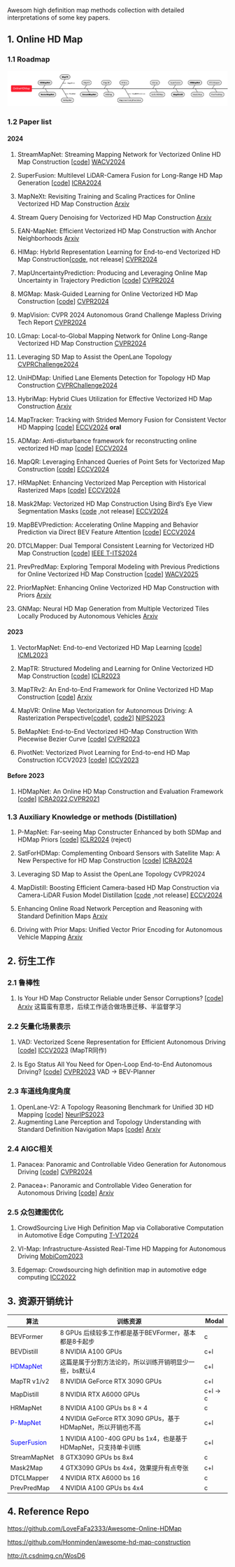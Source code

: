 Awesom high definition map methods collection with detailed interpretations of some key papers.

## 1. Online HD Map

### 1.1 Roadmap

![image-20240911151131406](HDMap_Survey.assets/image-20240911151131406.png)

### 1.2 Paper list

#### 2024

1. StreamMapNet: Streaming Mapping Network for Vectorized Online HD Map Construction [[code](https://github.com/yuantianyuan01/StreamMapNet)] [WACV2024](https://openaccess.thecvf.com/content/WACV2024/papers/Yuan_StreamMapNet_Streaming_Mapping_Network_for_Vectorized_Online_HD_Map_Construction_WACV_2024_paper.pdf)

2. SuperFusion: Multilevel LiDAR-Camera Fusion for Long-Range HD Map Generation [[code](https://github.com/haomo-ai/SuperFusion)] [ICRA2024](https://arxiv.org/pdf/2211.15656)
3. MapNeXt: Revisiting Training and Scaling Practices for Online Vectorized HD Map Construction [Arxiv](https://arxiv.org/abs/2401.07323)
4. Stream Query Denoising for Vectorized HD Map Construction [Arxiv](https://arxiv.org/abs/2401.09112)
5. EAN-MapNet: Efficient Vectorized HD Map Construction with Anchor Neighborhoods [Arxiv](https://arxiv.org/pdf/2402.18278)
6. HIMap: HybrId Representation Learning for End-to-end Vectorized HD Map Construction[[code](https://github.com/BritaryZhou/HIMap), not release] [CVPR2024](https://arxiv.org/abs/2403.08639)
7. MapUncertaintyPrediction: Producing and Leveraging Online Map Uncertainty in Trajectory Prediction [[code](https://github.com/alfredgu001324/MapUncertaintyPrediction)] [CVPR2024](https://arxiv.org/pdf/2403.16439)
8. MGMap: Mask-Guided Learning for Online Vectorized HD Map Construction [[code](https://github.com/xiaolul2/MGMap)] [CVPR2024](https://arxiv.org/abs/2404.00876)

9. MapVision: CVPR 2024 Autonomous Grand Challenge Mapless Driving Tech Report [CVPR2024](https://arxiv.org/abs/2406.10125)
10. LGmap: Local-to-Global Mapping Network for Online Long-Range Vectorized HD Map Construction [CVPR2024](https://arxiv.org/abs/2406.13988)
11. Leveraging SD Map to Assist the OpenLane Topology [CVPRChallenge2024](https://opendrivelab.github.io/Challenge%202024/mapless_XIAOMIEV.pdf)
12. UniHDMap: Unified Lane Elements Detection for Topology HD Map Construction [CVPRChallenge2024](https://opendrivelab.github.io/Challenge%202024/mapless_CrazyFriday.pdf)
13. HybriMap: Hybrid Clues Utilization for Effective Vectorized HD Map Construction [Arxiv](https://arxiv.org/abs/2404.11155)

14. MapTracker: Tracking with Strided Memory Fusion for Consistent Vector HD Mapping [[code](https://github.com/woodfrog/maptracker)] [ECCV2024](https://arxiv.org/abs/2403.15951) **oral**

15. ADMap: Anti-disturbance framework for reconstructing online vectorized HD map [[code](https://github.com/hht1996ok/ADMap)] [ECCV2024](https://arxiv.org/pdf/2403.15951)

16. MapQR: Leveraging Enhanced Queries of Point Sets for Vectorized Map Construction [[code](https://github.com/HXMap/MapQR)] [ECCV2024](https://arxiv.org/pdf/2402.17430)

17. HRMapNet: Enhancing Vectorized Map Perception with Historical Rasterized Maps [[code](https://github.com/HXMap/HRMapNet)] [ECCV2024](https://arxiv.org/abs/2409.00620)

18. Mask2Map: Vectorized HD Map Construction Using Bird’s Eye View Segmentation Masks [[code](https://github.com/SehwanChoi0307/Mask2Map) ,not release] [ECCV2024](https://arxiv.org/pdf/2407.13517)

19. MapBEVPrediction: Accelerating Online Mapping and Behavior Prediction via Direct BEV Feature Attention [[code](https://github.com/alfredgu001324/MapBEVPrediction)] [ECCV2024](https://arxiv.org/abs/2407.06683)

20. DTCLMapper: Dual Temporal Consistent Learning for Vectorized HD Map Construction [[code](https://github.com/lynn-yu/DTCLMapper)] [IEEE T-ITS2024](https://arxiv.org/abs/2405.05518)

21. PrevPredMap: Exploring Temporal Modeling with Previous Predictions for Online Vectorized HD Map Construction [[code](https://github.com/pnnnnnnn/PrevPredMap)] [WACV2025](https://arxiv.org/abs/2407.17378)

22. PriorMapNet: Enhancing Online Vectorized HD Map Construction with Priors [Arxiv](https://www.arxiv.org/abs/2408.08802)

23. GNMap: Neural HD Map Generation from Multiple Vectorized Tiles Locally Produced by Autonomous Vehicles [Arxiv](https://www.arxiv.org/abs/2409.03445)


#### 2023

1. VectorMapNet: End-to-end Vectorized HD Map Learning [[code](https://github.com/Mrmoore98/VectorMapNet_code)] [ICML2023](https://arxiv.org/abs/2206.08920)

2. MapTR: Structured Modeling and Learning for Online Vectorized HD Map Construction [[code](https://github.com/hustvl/MapTR)] [ICLR2023](https://arxiv.org/abs/2208.14437)

3. MapTRv2: An End-to-End Framework for Online Vectorized HD Map Construction [[code](https://github.com/hustvl/MapTR/tree/maptrv2)] [Arxiv](https://arxiv.org/abs/2308.05736)

4. MapVR: Online Map Vectorization for Autonomous Driving: A Rasterization Perspective[[code](https://github.com/jiahaoLjh/MapVectorizationEvalToolkit)1, [code2](https://github.com/ZhangGongjie/MapVR)] [NIPS2023](https://arxiv.org/abs/2306.10502)

5. BeMapNet: End-to-End Vectorized HD-Map Construction With Piecewise Bezier Curve [[code](https://github.com/er-muyue/BeMapNet)] [CVPR2023](https://arxiv.org/pdf/2306.09700)

6. PivotNet: Vectorized Pivot Learning for End-to-end HD Map Construction ICCV2023 [[code](https://github.com/wenjie710/PivotNet)] [ICCV2023](https://arxiv.org/abs/2308.16477)


#### Before 2023

1. HDMapNet: An Online HD Map Construction and Evaluation Framework [[code](https://github.com/Tsinghua-MARS-Lab/HDMapNet)] [ICRA2022,CVPR2021](https://arxiv.org/abs/2107.06307)


### 1.3 Auxiliary Knowledge or methods (Distillation) 

1. P-MapNet: Far-seeing Map Constructer Enhanced by both SDMap and HDMap Priors [[code](https://github.com/jike5/P-MapNet)] [ICLR2024](https://arxiv.org/abs/2403.10521) (reject)

2. SatForHDMap: Complementing Onboard Sensors with Satellite Map: A New Perspective for HD Map Construction [[code](https://github.com/xjtu-cs-gao/SatforHDMap)] [ICRA2024](https://arxiv.org/pdf/2308.15427)

3. Leveraging SD Map to Assist the OpenLane Topology CVPR2024

4. MapDistill: Boosting Efficient Camera-based HD Map Construction via Camera-LiDAR Fusion Model Distillation [[code](https://github.com/Ricky-Developer/MapDistill) ,not release] [ECCV2024](https://arxiv.org/abs/2407.11682)

5. Enhancing Online Road Network Perception and Reasoning with Standard Definition Maps [Arxiv](https://www.arxiv.org/abs/2408.01471)

6. Driving with Prior Maps: Unified Vector Prior Encoding for Autonomous Vehicle Mapping [Arxiv](https://arxiv.org/abs/2409.05352v2)


## 2. 衍生工作

### 2.1 鲁棒性

1. Is Your HD Map Constructor Reliable under Sensor Corruptions? [[code](https://github.com/mapbench/toolkit)] [Arxiv](https://arxiv.org/abs/2406.12214) 这篇蛮有意思，后续工作适合做场景迁移、半监督学习


### 2.2 矢量化场景表示

1. VAD: Vectorized Scene Representation for Efficient Autonomous Driving [[code](https://github.com/hustvl/VAD)] [ICCV2023](https://arxiv.org/abs/2303.12077) (MapTR同作)

2. Is Ego Status All You Need for Open-Loop End-to-End Autonomous Driving? [[code](https://github.com/NVlabs/BEV-Planner)] [CVPR2023](https://arxiv.org/abs/2312.03031) VAD -> BEV-Planner


### 2.3 车道线角度角度

1. OpenLane-V2: A Topology Reasoning Benchmark for Unified 3D HD Mapping [[code](https://github.com/OpenDriveLab/OpenLane-V2)] [NeurIPS2023](https://arxiv.org/abs/2304.10440)
1. Augmenting Lane Perception and Topology Understanding with Standard Definition Navigation Maps [[code](https://github.com/NVlabs/SMERF)] [Arxiv](https://arxiv.org/abs/2311.04079v1)


### 2.4 AIGC相关

1. Panacea: Panoramic and Controllable Video Generation for Autonomous Driving [[code](https://panacea-ad.github.io/)] [CVPR2024](https://arxiv.org/abs/2311.16813)

2. Panacea+: Panoramic and Controllable Video Generation for Autonomous Driving [[code](https://panacea-ad.github.io/)] [Arxiv](https://arxiv.org/abs/2408.07605)


### 2.5 众包建图优化

1. CrowdSourcing Live High Definition Map via Collaborative Computation in Automotive Edge Computing [T-VT2024](https://ieeexplore.ieee.org/document/10508471)

2. VI-Map: Infrastructure-Assisted Real-Time HD Mapping for Autonomous Driving [MobiCom2023](https://yanzhenyu.com/assets/pdf/VI-Map-MobiCom23.pdf)

3. Edgemap: Crowdsourcing high definition map in automotive edge computing [ICC2022](https://arxiv.org/abs/2201.07973)




## 3. 资源开销统计

| 算法                                 | 训练资源                                                     | Modal    |
| ------------------------------------ | ------------------------------------------------------------ | -------- |
| BEVFormer                            | 8 GPUs  后续较多工作都是基于BEVFormer，基本都是8卡起步       | c        |
| BEVDistill                           | 8 NVIDIA A100 GPUs                                           | c+l      |
| <font color=Blue>HDMapNet</font>     | 这篇是属于分割方法论的，所以训练开销明显少一些，bs默认4      | c+l      |
| MapTR v1/v2                          | 8 NVIDIA GeForce RTX 3090 GPUs                               | c+l      |
| MapDistill                           | 8 NVIDIA RTX A6000 GPUs                                      | c+l -> c |
| HRMapNet                             | 8 NVIDIA A100 GPUs bs 8 × 4                                  | c        |
| <font color=Blue>P-MapNet</font>     | 4 NVIDIA GeForce RTX 3090 GPUs，基于HDMapNet，所以开销也不高 | c+l      |
| <font color=Blue>SuperFusion </font> | 1 NVIDIA A100-40G GPU bs 1x4，也是基于HDMapNet，只支持单卡训练 | c+l      |
| StreamMapNet                         | 8 GTX3090 GPUs bs 8x4                                        | c        |
| Mask2Map                             | 4 GTX3090 GPUs bs 4x4，效果提升有点夸张                      | c+l      |
| DTCLMapper                           | 4 NVIDIA RTX A6000 bs 16                                     | c        |
| PrevPredMap                          | 4 NVIDIA A100 GPUs bs 4x4                                    | c        |

## 4. Reference Repo

https://github.com/LoveFaFa2333/Awesome-Online-HDMap

https://github.com/Honminden/awesome-hd-map-construction

http://t.csdnimg.cn/WosD6

